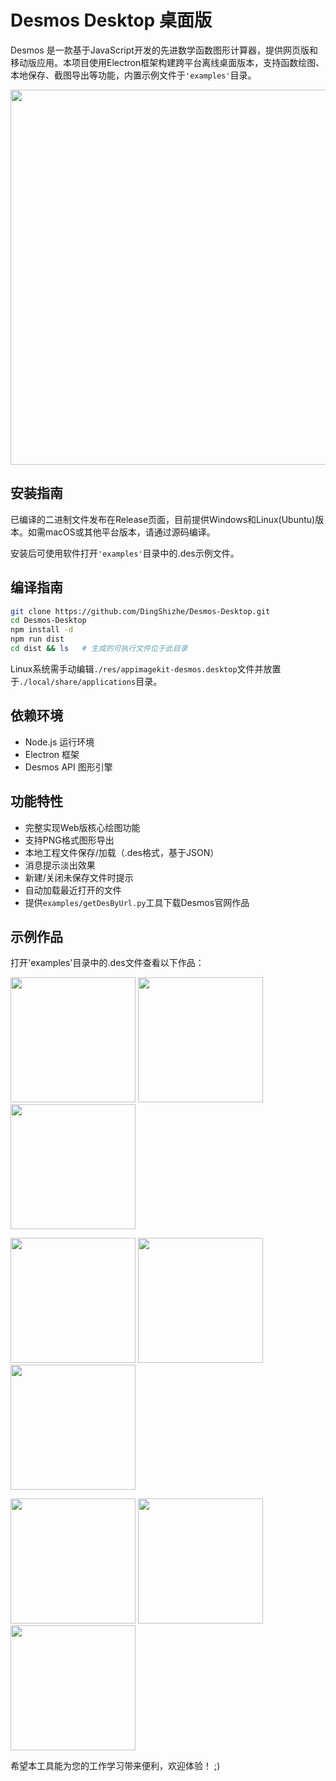 # Desmos Desktop 桌面版
Desmos 是一款基于JavaScript开发的先进数学函数图形计算器，提供网页版和移动版应用。本项目使用Electron框架构建跨平台离线桌面版本，支持函数绘图、本地保存、截图导出等功能，内置示例文件于`'examples'`目录。

<img src="./res/app.png" width="600"/>

## 安装指南
已编译的二进制文件发布在Release页面，目前提供Windows和Linux(Ubuntu)版本。如需macOS或其他平台版本，请通过源码编译。

安装后可使用软件打开`'examples'`目录中的.des示例文件。

## 编译指南
```bash
git clone https://github.com/DingShizhe/Desmos-Desktop.git
cd Desmos-Desktop
npm install -d
npm run dist
cd dist && ls   # 生成的可执行文件位于此目录
```
Linux系统需手动编辑`./res/appimagekit-desmos.desktop`文件并放置于`./local/share/applications`目录。

## 依赖环境
- Node.js 运行环境
- Electron 框架
- Desmos API 图形引擎
## 功能特性
- 完整实现Web版核心绘图功能
- 支持PNG格式图形导出
- 本地工程文件保存/加载（.des格式，基于JSON）
- 消息提示淡出效果
- 新建/关闭未保存文件时提示
- 自动加载最近打开的文件
- 提供`examples/getDesByUrl.py`工具下载Desmos官网作品
## 示例作品
打开'examples'目录中的.des文件查看以下作品：

<img src="res/Cardioid.png" width="200"/> <img src="res/Folded Conic Section.png" width="200"/> <img src="res/Folded Conic Section2.png" width="200"/>

<img src="res/Folded Conic Section3.png" width="200"/> <img src="res/Brain.png" width="200"/> <img src="res/Mobius2.png" width="200"/>

<img src="res/Mobius.png" width="200"/> <img src="res/Astroid.png" width="200"/> <img src="res/Powerpuff Grils.png" width="200"/>



希望本工具能为您的工作学习带来便利，欢迎体验！ ;)